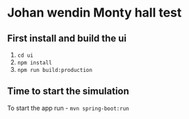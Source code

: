 # Johan wendin Monty hall test

## First install and build the ui

1. `` cd ui ``
2. `` npm install  ``
2. `` npm run build:production  ``

## Time to start the simulation

To start the app run - ``` mvn spring-boot:run ```